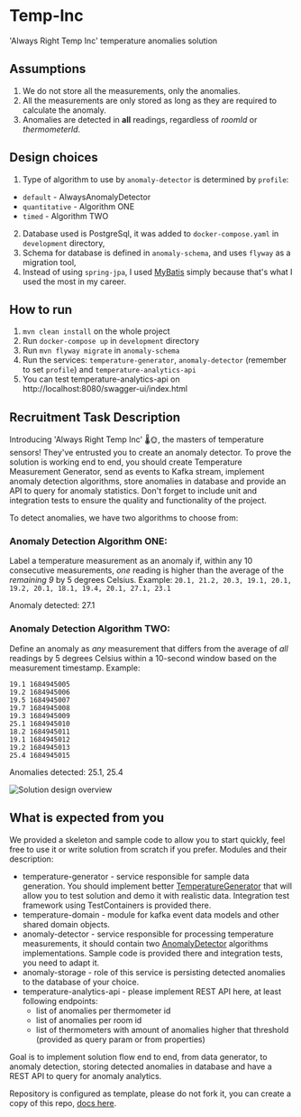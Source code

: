 # Temp-Inc
'Always Right Temp Inc' temperature anomalies solution 

## Assumptions

1. We do not store all the measurements, only the anomalies.
2. All the measurements are only stored as long as they are required to calculate the anomaly.
3. Anomalies are detected in **all** readings, regardless of _roomId_ or _thermometerId_.

## Design choices
1. Type of algorithm to use by `anomaly-detector` is determined by `profile`:
  - `default` - AlwaysAnomalyDetector
  - `quantitative` - Algorithm ONE
  - `timed` - Algorithm TWO
2. Database used is PostgreSql, it was added to `docker-compose.yaml` in `development` directory,
3. Schema for database is defined in `anomaly-schema`, and uses `flyway` as a migration tool,
4. Instead of using `spring-jpa`, I used [MyBatis](https://mybatis.org/mybatis-3/) simply because that's what I used the most in my career.

## How to run

1. `mvn clean install` on the whole project
2. Run `docker-compose up` in `development` directory
3. Run `mvn flyway migrate` in `anomaly-schema`
4. Run the services: `temperature-generator`, `anomaly-detector` (remember to set `profile`) and `temperature-analytics-api`
5. You can test temperature-analytics-api on http://localhost:8080/swagger-ui/index.html 

## Recruitment Task Description

Introducing 'Always Right Temp Inc' 🌡️🌞, the masters of temperature sensors! They've entrusted you to create an anomaly detector.
To prove the solution is working end to end, you should create Temperature Measurement Generator, send as events to Kafka stream, implement anomaly detection algorithms, store anomalies in database and provide an API to query for anomaly statistics.
Don't forget to include unit and integration tests to ensure the quality and functionality of the project.

To detect anomalies, we have two algorithms to choose from:

### Anomaly Detection Algorithm ONE:
Label a temperature measurement as an anomaly if, within any 10 consecutive measurements, *one* reading is higher than the average of the *remaining 9* by 5 degrees Celsius.
Example:
```20.1, 21.2, 20.3, 19.1, 20.1, 19.2, 20.1, 18.1, 19.4, 20.1, 27.1, 23.1```

Anomaly detected: 27.1

### Anomaly Detection Algorithm TWO:
Define an anomaly as *any* measurement that differs from the average of *all* readings by 5 degrees Celsius within a 10-second window based on the measurement timestamp.
Example:

```
19.1 1684945005
19.2 1684945006
19.5 1684945007
19.7 1684945008
19.3 1684945009
25.1 1684945010
18.2 1684945011
19.1 1684945012
19.2 1684945013
25.4 1684945015
```
Anomalies detected: 25.1, 25.4


![Solution design overview](doc/image1.png?raw=true "Solution design overview")

## What is expected from you

We provided a skeleton and sample code to allow you to start quickly, feel free to use it or write solution from scratch if you prefer. 
Modules and their description:
* temperature-generator - service responsible for sample data generation. You should implement better [TemperatureGenerator](temperature-generator%2Fsrc%2Fmain%2Fjava%2Fio%2Fkontak%2Fapps%2Ftemperature%2Fgenerator%2FTemperatureGenerator.java) that will allow you to test solution and demo it with realistic data. Integration test framework using TestContainers is provided there.
* temperature-domain - module for kafka event data models and other shared domain objects.
* anomaly-detector - service responsible for processing temperature measurements, it should contain two [AnomalyDetector](anomaly-detector%2Fsrc%2Fmain%2Fjava%2Fio%2Fkontak%2Fapps%2Fanomaly%2Fdetector%2FAnomalyDetector.java) algorithms implementations. Sample code is provided there and integration tests, you need to adapt it.
* anomaly-storage - role of this service is persisting detected anomalies to the database of your choice.
* temperature-analytics-api - please implement REST API here, at least following endpoints: 
  * list of anomalies per thermometer id
  * list of anomalies per room id
  * list of thermometers with amount of anomalies higher that threshold (provided as query param or from properties)

Goal is to implement solution flow end to end, from data generator, to anomaly detection, storing detected anomalies in database and have a REST API to query for anomaly analytics.
  
Repository is configured as template, please do not fork it, you can create a copy of this repo, [docs here](https://docs.github.com/en/repositories/creating-and-managing-repositories/creating-a-repository-from-a-template#creating-a-repository-from-a-template).